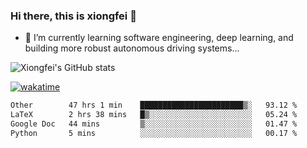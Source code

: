 ### Hi there, this is xiongfei 👋


- 🌱 I’m currently learning software engineering, deep learning, and building more robust autonomous driving systems...

<!--
**X1on9f31/X1on9f31** is a ✨ _special_ ✨ repository because its `README.md` (this file) appears on your GitHub profile.
Here are some ideas to get you started:
-->

![Xiongfei's GitHub stats](https://github-readme-stats.vercel.app/api?username=X1on9f31)


[![wakatime](https://wakatime.com/badge/user/9e8d5516-d162-43e7-9563-87295d455a71.svg)](https://wakatime.com/@9e8d5516-d162-43e7-9563-87295d455a71)

<!--START_SECTION:waka-->

```txt
Other        47 hrs 1 min    ███████████████████████▒░   93.12 %
LaTeX        2 hrs 38 mins   █▒░░░░░░░░░░░░░░░░░░░░░░░   05.24 %
Google Doc   44 mins         ▒░░░░░░░░░░░░░░░░░░░░░░░░   01.47 %
Python       5 mins          ░░░░░░░░░░░░░░░░░░░░░░░░░   00.17 %
```

<!--END_SECTION:waka-->

